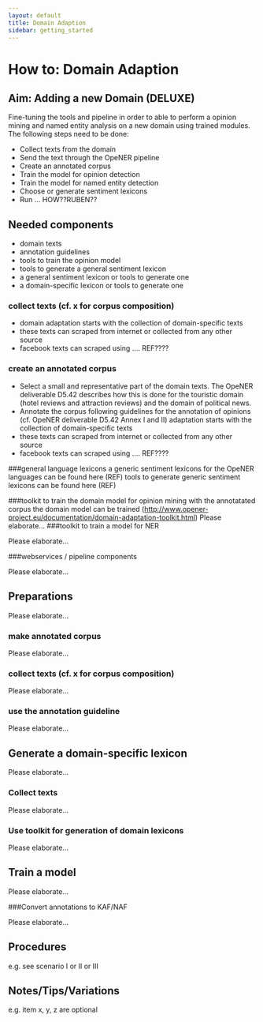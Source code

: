 ```yaml
---
layout: default
title: Domain Adaption
sidebar: getting_started
---
```


# How to: Domain Adaption

## Aim: Adding a new Domain (DELUXE)

Fine-tuning the tools and pipeline in order to able to perform a opinion mining and named entity analysis on a new domain using trained modules. The following steps need to be done:

+ Collect texts from the domain
+ Send the text through the OpeNER pipeline 
+ Create an annotated corpus
+ Train the model for opinion detection
+	Train the model for named entity detection
+ Choose or generate sentiment lexicons
+ Run ... HOW??RUBEN??

## Needed components
+ domain texts
+ annotation guidelines
+ tools to train the opinion model
+ tools to generate a general sentiment lexicon
+ a general sentiment lexicon or tools to generate one
+ a domain-specific lexicon or tools to generate one 



### collect texts (cf. x for corpus composition)
+ domain adaptation starts with the collection of domain-specific texts
+ these texts can scraped from internet or collected from any other source
+ facebook texts can scraped using .... REF????

### create an annotated corpus
+ Select a small and representative part of the domain texts. The OpeNER  deliverable D5.42 describes how this is done for the touristic domain (hotel reviews and attraction reviews) and the domain of political news.
+ Annotate the corpus following guidelines for the annotation of opinions (cf. OpeNER deliverable D5.42 Annex I and II) adaptation starts with the collection of domain-specific texts
+ these texts can scraped from internet or collected from any other source
+ facebook texts can scraped using .... REF????

###general language lexicons
a generic sentiment lexicons for the OpeNER languages can be found here (REF)
tools to generate generic sentiment lexicons can be found here (REF)

###toolkit to train the domain model for opinion mining
with the annotatated corpus the domain model can be trained (http://www.opener-project.eu/documentation/domain-adaptation-toolkit.html)
Please elaborate...
###toolkit to train  a model for NER

Please elaborate...

###webservices / pipeline components

Please elaborate...

## Preparations

Please elaborate...

### make annotated corpus

Please elaborate...

### collect texts (cf. x for corpus composition)

Please elaborate...

### use the annotation guideline

Please elaborate...

## Generate a domain-specific lexicon

Please elaborate...


### Collect texts

Please elaborate...

### Use toolkit for generation of domain lexicons

Please elaborate...


## Train a model 

Please elaborate...


###Convert annotations to KAF/NAF

Please elaborate...


## Procedures

e.g. see scenario I or II or III

## Notes/Tips/Variations

e.g. item x, y, z are optional
